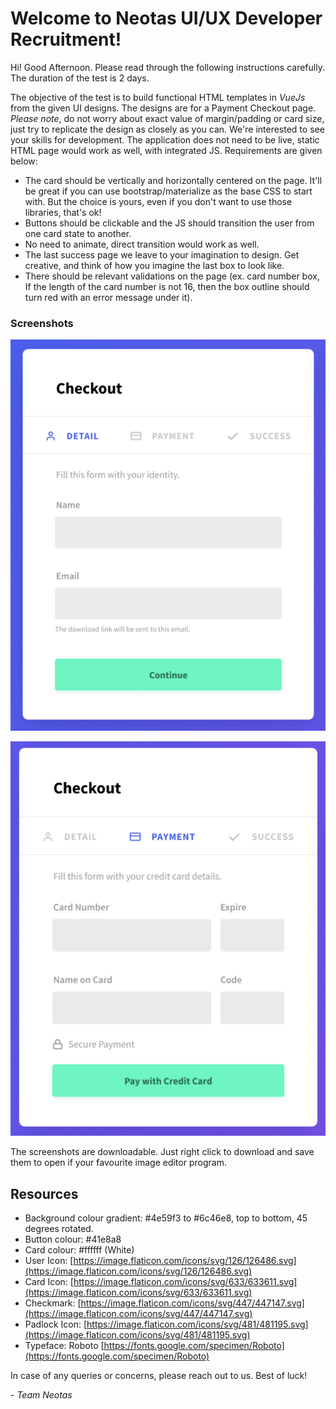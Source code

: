 # Welcome to Neotas UI/UX Developer Recruitment!

Hi! Good Afternoon. Please read through the following instructions carefully. The duration of the test is 2 days. 

The objective of the test is to build functional HTML templates in *VueJs* from the given UI designs. The designs are for a Payment Checkout page. *Please note*, do not worry about exact value of margin/padding or card size, just try to replicate the design as closely as you can. We're interested to see your skills for development. The application does not need to be live, static HTML page would work as well, with integrated JS. Requirements are given below: 
- The card should be vertically and horizontally centered on the page. It'll be great if you can use bootstrap/materialize as the base CSS to start with. But the choice is yours, even if you don't want to use those libraries, that's ok!
-	Buttons should be clickable and the JS should transition the user from one card state to another. 
-	No need to animate, direct transition would work as well. 
-	The last success page we leave to your imagination to design. Get creative, and think of how you imagine the last box to look like.
-	There should be relevant validations on the page (ex. card number box, If the length of the card number is not 16, then the box outline should turn red with an error message under it). 

### Screenshots

![Screenshot 1](https://github.com/Neotas/UI-UX-Recruitment/raw/master/Test-2/screen1.png)

![Screenshot 2](https://github.com/Neotas/UI-UX-Recruitment/raw/master/Test-2/screen2.png)

The screenshots are downloadable. Just right click to download and save them to open if your favourite image editor program.

## Resources

- Background colour gradient: #4e59f3 to #6c46e8, top to bottom, 45 degrees rotated.
- Button colour: #41e8a8
- Card colour: #ffffff (White)
- User Icon: [https://image.flaticon.com/icons/svg/126/126486.svg](https://image.flaticon.com/icons/svg/126/126486.svg)
- Card Icon: [https://image.flaticon.com/icons/svg/633/633611.svg](https://image.flaticon.com/icons/svg/633/633611.svg)
- Checkmark: [https://image.flaticon.com/icons/svg/447/447147.svg](https://image.flaticon.com/icons/svg/447/447147.svg)
- Padlock Icon: [https://image.flaticon.com/icons/svg/481/481195.svg](https://image.flaticon.com/icons/svg/481/481195.svg)
- Typeface: Roboto [https://fonts.google.com/specimen/Roboto](https://fonts.google.com/specimen/Roboto)
 
In case of any queries or concerns, please reach out to us. Best of luck!

_- Team Neotas_
